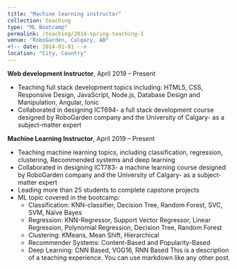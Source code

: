 ```yaml
---
title: "Machine learning instructor"
collection: teaching
type: "ML Bootcamp"
permalink: /teaching/2014-spring-teaching-1
venue: "RoboGarden, Calgary, AB"
<!-- date: 2014-01-01 -->
location: "City, Country"
---
```

<!-- Output copied to clipboard! -->

<!-----

Yay, no errors, warnings, or alerts!

Conversion time: 0.334 seconds.


Using this Markdown file:

1. Paste this output into your source file.
2. See the notes and action items below regarding this conversion run.
3. Check the rendered output (headings, lists, code blocks, tables) for proper
   formatting and use a linkchecker before you publish this page.

Conversion notes:

* Docs to Markdown version 1.0β34
* Sun Feb 05 2023 14:37:57 GMT-0800 (PST)
* Source doc: Untitled document
----->


**Web development Instructor**, April 2019 – Present



* Teaching full stack development  topics including: HTML5, CSS, Responsive Design, JavaScript, Node.js, Database Design and Manipulation, Angular, ​​Ionic 
* Collaborated in designing ICT694- a full stack development  course designed by RoboGarden company and the University of Calgary- as a subject-matter expert

**Machine Learning Instructor**, April 2019 – Present



* Teaching machine learning topics, including classification, regression, clustering, Recommended systems and deep learning
* Collaborated in designing ICT783- a machine learning course designed by RoboGarden company and the University of Calgary- as a subject-matter expert
* Leading more than 25  students to complete capstone projects
* ML topic covered in the bootcamp:
    * Classification: KNN-classifier, Decision Tree, Random Forest, SVC, SVM, Naïve Bayes
    * Regression: KNN-Regressor, Support Vector Regressor, Linear Regression, Polynomial Regression, Decision Tree, Random Forest
    * Clustering: KMeans, Mean Shift, Hierarchical
    * Recommender Systems: Content-Based and Popularity-Based
    * Deep Learning: CNN Based, VGG16, RNN Based
This is a description of a teaching experience. You can use markdown like any other post.

<!-- Heading 1
======

Heading 2
======

Heading 3
====== -->
